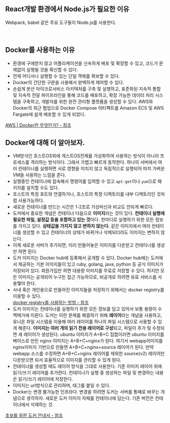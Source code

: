 ## React개발 환경에서 Node.js가 필요한 이유

Webpack, babel 같은 주요 도구들이 Node.js를 사용한다.

<br />

## Docker를 사용하는 이유

- 환경에 구애받지 않고 어플리케이션을 신속하게 배포 및 확장할 수 있고, 코드가 문제없이 실행될 것을 확신할 수 있다.
- 언제 어디서나 실행할 수 있는 단일 객체를 확보할 수 있다.
- Docker의 간단한 구문을 사용해서 완벽하게 제어할 수 있다.
- 손쉽게 분산 마이크로서비스 아키텍처를 구축 및 실행하고, 표준화된 지속적 통합 및 지속적 전달 파이프라인을 통해 코드를 배포하고, 확장 가능한 데이터 처리 시스템을 구축하고, 개발자를 위한 완전 관리형 플랫폼을 생성할 수 있다. AWS와 Docker의 최근 협업으로 Docker Compose 아티팩트를 Amazon ECS 및 AWS Fargate에 쉽게 배포할 수 있게 되었다.

<u>[AWS | Docker란 무엇인가?](https://aws.amazon.com/ko/docker/) - 참조</u>



## Docker에 대해 더 알아보자.

- VM방식인 호스트OS위에 게스트OS전체를 가상화하여 사용하는 방식이 아니라 프로세스를 격리하는 방식이다. 그래서 가볍고 빠르게 동작한다. 하나의 서버에서 여러 컨테이너를 실행하면 서로 영향을 미치지 않고 독립적으로 실행되어 마치 가벼운 VM을 사용하는 느낌을 준다.
- 실행중인 컨테이너에 접속해서 명령어를 입력할 수 있고 `apt-get`이나 `yum`으로 패키지를 설치할 수도 있다.
- 호스트의 특정 포트와 연결하거나, 호스트의 특정 디렉토리를 내부 디렉토리인 것처럼 사용가능하다.
- 새로운 컨테이너를 만드는 시간은 1-2초로 가상머신과 비교도 안되게 빠르다.
- 도커에서 중요한 개념은 컨테이너 다음으로 **이미지**라는 것이 있다. **컨테이너 실행에 필요한 파일, 설정값 등을 포함하고 있는 것**이다. 한마디로 실행하기 위한 모든 정보를 가지고 있다. **상태값을 가지지 않고 변하지 않는다.** 같은 이미지에서 여러 컨테이너를 생성할 수 있고 컨테이너의 상태가 바뀌거나 삭제되더라도 이미지는 변하지 않는다.
- 이제 새로운 서버가 추가되면, 미리 만들어놓은 이미지를 다운받고 컨테이너를 생성만 하면 된다.
- 도커 이미지는 Docker hub에 등록해서 공개할 수 있다. Docker hub에는 도커에서 제공하는 기본 이미지들이 있고 ruby, golang, java, python 등 공식 이미지가 저장되어 있다. 회원가입만 하면 대용량 이미지를 무료로 저장할 수 있다. 하지만 모든 이미지는 공개되어 누구든 접근 가능하므로, 비공개로 하려면 유료 서비스를 사용햏야 한다.
- 사내 혹은 개인용으로 만들어진 이미지들을 저장하기 위해서는 docker registry를 이용할 수 있다.  
  <u>[docker registry를 사용하는 방법](https://luran.me/441) - 참조</u>
- 도커 이미지는 컨테이너를 실행하기 위한 모든 정보를 담고 있어서 보통 용량이 수백메가에 이른다. 도커는 이런 문제를 해결하기 위해 **레이어**라는 개념을 사용하고, 유니온 파일 시스템을 이용해 여러 레이어를 하나의 파일 시스템으로 사용할 수 있게 해준다. **이미지는 여러 개의 읽기 전용 레이어로 구성**되고, 파일이 추가 및 수정되면 새 레이어가 생성된다. ubuntu 이미지가 A+B+C 집합이라면 ubuntu 이미지를 베이스로 만든 nginx 이미지는 A+B+C+nginx가 된다. 여기서 webapp이미지를 nginx이미지 기반으로 만들면 A+B+C+nginx+source 레이어가 된다. 만약 webapp 소스를 수정하면 A+B+C+nginx 레이어를 제외한 source(v2) 레이어만 다운받으면 되서 효율적으로 이미지를 관리할 수 있게 된다.
- 컨테이너를 생성할 때도 레이어 방식을 그대로 사용한다. 기존 이미지 레이어 위에 읽기/쓰기 레이어를 추가한다. 컨테이너가 실행 중 생성하는 파일 및 변경하는 내용은 읽기/쓰기 레이어에 저장한다.
- 이미지는 url방식으로 관리하며, 태그를 붙일 수 있다.
- Docker는 변경 불가능한 인프라다. 변경을 하려면 도커는 서버를 통째로 바꾸는 개념으로 생각하자. 새로운 도커 이미지 자체를 컨테이너에 담는다. 기존 버전은 컨테이너에서 삭제하는 것.

<u>[초보를 위한 도커 안내서](https://subicura.com/2017/01/19/docker-guide-for-beginners-1.html) - 참조</u>

